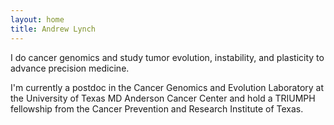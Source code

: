 ```yaml
---
layout: home
title: Andrew Lynch
---
```


I do cancer genomics and study tumor evolution, instability, and plasticity to advance precision medicine. 

I'm currently a postdoc in the Cancer Genomics and Evolution Laboratory at the University of Texas MD Anderson Cancer Center and hold a TRIUMPH fellowship from the Cancer Prevention and Research Institute of Texas.

